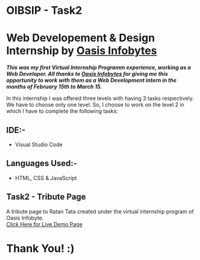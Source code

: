 # OIBSIP - Task2

# Web Developement & Design Internship by [Oasis Infobytes](https://oasisinfobyte.com)

**_This was my first Virtual Internship Programm experience, working as a Web Developer. All thanks to [Oasis Infobytes](https://oasisinfobyte.com) for giving me this opportunity to work with them as a Web Development intern in the months of February 15th to March 15._**

In this internship I was offered three levels with having 3 tasks respectively. We have to choose only one level. So, I choose to work on the level 2 in which I have to complete the following tasks:

## IDE:-

- Visual Studio Code

## Languages Used:-

- HTML, CSS & JavaScript

## Task2 - Tribute Page

A tribute page to Ratan Tata created under the virtual internship program of Oasis Infobyte. <br>
[Click Here for Live Demo Page](https://kavinkumar-ar.github.io/OIBSIP-Task2/)

# Thank You! :)
